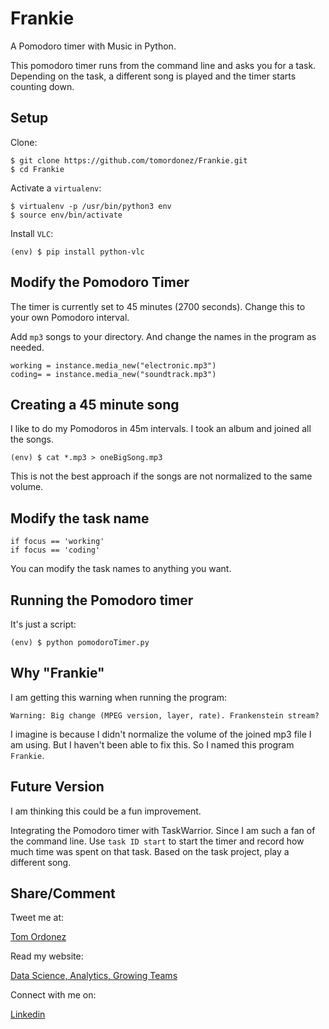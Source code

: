 # Frankie

A Pomodoro timer with Music in Python.

This pomodoro timer runs from the command line and asks you for a task. Depending on the task, a different song is played and the timer starts counting down.

## Setup

Clone:

    $ git clone https://github.com/tomordonez/Frankie.git
    $ cd Frankie

Activate a `virtualenv`:

    $ virtualenv -p /usr/bin/python3 env
    $ source env/bin/activate

Install `VLC`:

    (env) $ pip install python-vlc

## Modify the Pomodoro Timer

The timer is currently set to 45 minutes (2700 seconds). Change this to your own Pomodoro interval.

Add `mp3` songs to your directory. And change the names in the program as needed.

    working = instance.media_new("electronic.mp3")
    coding= = instance.media_new("soundtrack.mp3")

## Creating a 45 minute song

I like to do my Pomodoros in 45m intervals. I took an album and joined all the songs.

    (env) $ cat *.mp3 > oneBigSong.mp3

This is not the best approach if the songs are not normalized to the same volume.

## Modify the task name

    if focus == 'working'
    if focus == 'coding'

You can modify the task names to anything you want.

## Running the Pomodoro timer

It's just a script:

    (env) $ python pomodoroTimer.py

## Why "Frankie"

I am getting this warning when running the program:

    Warning: Big change (MPEG version, layer, rate). Frankenstein stream?

I imagine is because I didn't normalize the volume of the joined mp3 file I am using. But I haven't been able to fix this. So I named this program `Frankie`.

## Future Version

I am thinking this could be a fun improvement.

Integrating the Pomodoro timer with TaskWarrior. Since I am such a fan of the command line. Use `task ID start` to start the timer and record how much time was spent on that task. Based on the task project, play a different song.

## Share/Comment

Tweet me at:

[Tom Ordonez](https://twitter.com/tomordonez)

Read my website:

[Data Science, Analytics, Growing Teams](https://www.tomordonez.com/)

Connect with me on:

[Linkedin](https://www.linkedin.com/in/tomordonez/)
